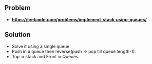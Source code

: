 ## Problem

- **https://leetcode.com/problems/implement-stack-using-queues/**

## Solution

- Solve it using a single queue.
- Push in a queue then reverse(push -> pop till queue length-1).
- Top in stack and Front in Queues.
